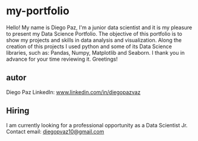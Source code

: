 # my-portfolio
Hello! My name is Diego Paz, I'm a junior data scientist and it is my pleasure to present my Data Science Portfolio.
The objective of this portfolio is to show my projects and skills in data analysis and visualization. Along the creation of this projects I used python and some of its Data Science libraries, such as: Pandas, Numpy, Matplotlib and Seaborn.
I thank you in advance for your time reviewing it. Greetings!

## autor
Diego Paz
LinkedIn: www.linkedin.com/in/diegopazvaz

## Hiring
I am currently looking for a professional opportunity as a Data Scientist Jr.
Contact email: diegopvaz10@gmail.com
